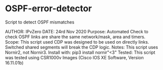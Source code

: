 # OSPF-error-detector
Script to detect OSPF mismatches

AUTHOR: IPvZero
DATE: 24rd Nov 2020
Purpose: Automated Check to check OSPF links are share the same network/mask, area and timers.
Scope: This script used CDP was designed to be used on directly links.
Switched shared segments will break the CDP logic.
Notes: This script uses Nornir2, not Nornir3. Install with:
pip3 install nornir"<3"
Tested: This script was tested using CSR1000v Images (Cisco IOS XE Software, Version 16.11.01b)
